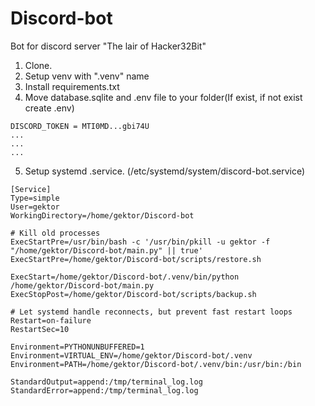 # Discord-bot
Bot for discord server "The lair of Hacker32Bit"

1. Clone.
2. Setup venv with ".venv" name
3. Install requirements.txt
4. Move database.sqlite and .env file to your folder(If exist, if not exist create .env)
```
DISCORD_TOKEN = MTI0MD...gbi74U
...
...
...
```
5. Setup systemd .service. (/etc/systemd/system/discord-bot.service)
```
[Service]
Type=simple
User=gektor
WorkingDirectory=/home/gektor/Discord-bot

# Kill old processes
ExecStartPre=/usr/bin/bash -c '/usr/bin/pkill -u gektor -f "/home/gektor/Discord-bot/main.py" || true'
ExecStartPre=/home/gektor/Discord-bot/scripts/restore.sh

ExecStart=/home/gektor/Discord-bot/.venv/bin/python /home/gektor/Discord-bot/main.py
ExecStopPost=/home/gektor/Discord-bot/scripts/backup.sh

# Let systemd handle reconnects, but prevent fast restart loops
Restart=on-failure
RestartSec=10

Environment=PYTHONUNBUFFERED=1
Environment=VIRTUAL_ENV=/home/gektor/Discord-bot/.venv
Environment=PATH=/home/gektor/Discord-bot/.venv/bin:/usr/bin:/bin

StandardOutput=append:/tmp/terminal_log.log
StandardError=append:/tmp/terminal_log.log
```